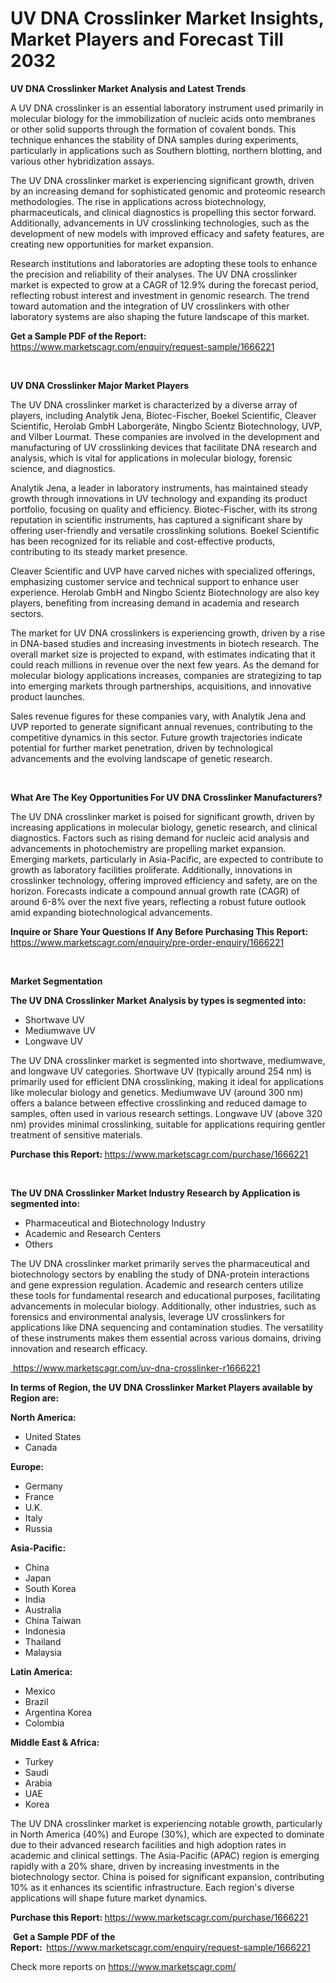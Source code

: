 <p><h1>UV DNA Crosslinker Market Insights, Market Players and Forecast Till 2032</h1></p><p><strong>UV DNA Crosslinker Market Analysis and Latest Trends</strong></p>
<p><p>A UV DNA crosslinker is an essential laboratory instrument used primarily in molecular biology for the immobilization of nucleic acids onto membranes or other solid supports through the formation of covalent bonds. This technique enhances the stability of DNA samples during experiments, particularly in applications such as Southern blotting, northern blotting, and various other hybridization assays.</p><p>The UV DNA crosslinker market is experiencing significant growth, driven by an increasing demand for sophisticated genomic and proteomic research methodologies. The rise in applications across biotechnology, pharmaceuticals, and clinical diagnostics is propelling this sector forward. Additionally, advancements in UV crosslinking technologies, such as the development of new models with improved efficacy and safety features, are creating new opportunities for market expansion.</p><p>Research institutions and laboratories are adopting these tools to enhance the precision and reliability of their analyses. The UV DNA crosslinker market is expected to grow at a CAGR of 12.9% during the forecast period, reflecting robust interest and investment in genomic research. The trend toward automation and the integration of UV crosslinkers with other laboratory systems are also shaping the future landscape of this market.</p></p>
<p><strong>Get a Sample PDF of the Report:&nbsp;</strong> <a href="https://www.marketscagr.com/enquiry/request-sample/1666221?utm_campaign=2753&utm_medium=2&utm_source=Github&utm_content=ia&utm_term=27022025&utm_id=uv-dna-crosslinker">https://www.marketscagr.com/enquiry/request-sample/1666221</a></p>
<p>&nbsp;</p>
<p><strong>UV DNA Crosslinker Major Market Players</strong></p>
<p><p>The UV DNA crosslinker market is characterized by a diverse array of players, including Analytik Jena, Biotec-Fischer, Boekel Scientific, Cleaver Scientific, Herolab GmbH Laborgeräte, Ningbo Scientz Biotechnology, UVP, and Vilber Lourmat. These companies are involved in the development and manufacturing of UV crosslinking devices that facilitate DNA research and analysis, which is vital for applications in molecular biology, forensic science, and diagnostics.</p><p>Analytik Jena, a leader in laboratory instruments, has maintained steady growth through innovations in UV technology and expanding its product portfolio, focusing on quality and efficiency. Biotec-Fischer, with its strong reputation in scientific instruments, has captured a significant share by offering user-friendly and versatile crosslinking solutions. Boekel Scientific has been recognized for its reliable and cost-effective products, contributing to its steady market presence.</p><p>Cleaver Scientific and UVP have carved niches with specialized offerings, emphasizing customer service and technical support to enhance user experience. Herolab GmbH and Ningbo Scientz Biotechnology are also key players, benefiting from increasing demand in academia and research sectors.</p><p>The market for UV DNA crosslinkers is experiencing growth, driven by a rise in DNA-based studies and increasing investments in biotech research. The overall market size is projected to expand, with estimates indicating that it could reach millions in revenue over the next few years. As the demand for molecular biology applications increases, companies are strategizing to tap into emerging markets through partnerships, acquisitions, and innovative product launches.</p><p>Sales revenue figures for these companies vary, with Analytik Jena and UVP reported to generate significant annual revenues, contributing to the competitive dynamics in this sector. Future growth trajectories indicate potential for further market penetration, driven by technological advancements and the evolving landscape of genetic research.</p></p>
<p>&nbsp;</p>
<p><strong>What Are The Key Opportunities For UV DNA Crosslinker Manufacturers?</strong></p>
<p><p>The UV DNA crosslinker market is poised for significant growth, driven by increasing applications in molecular biology, genetic research, and clinical diagnostics. Factors such as rising demand for nucleic acid analysis and advancements in photochemistry are propelling market expansion. Emerging markets, particularly in Asia-Pacific, are expected to contribute to growth as laboratory facilities proliferate. Additionally, innovations in crosslinker technology, offering improved efficiency and safety, are on the horizon. Forecasts indicate a compound annual growth rate (CAGR) of around 6-8% over the next five years, reflecting a robust future outlook amid expanding biotechnological advancements.</p></p>
<p><strong>Inquire or Share Your Questions If Any Before Purchasing This Report:</strong> <a href="https://www.marketscagr.com/enquiry/pre-order-enquiry/1666221?utm_campaign=2753&utm_medium=2&utm_source=Github&utm_content=ia&utm_term=27022025&utm_id=uv-dna-crosslinker">https://www.marketscagr.com/enquiry/pre-order-enquiry/1666221</a></p>
<p>&nbsp;</p>
<p><strong>Market Segmentation</strong></p>
<p><strong>The UV DNA Crosslinker Market Analysis by types is segmented into:</strong></p>
<p><ul><li>Shortwave UV</li><li>Mediumwave UV</li><li>Longwave UV</li></ul></p>
<p><p>The UV DNA crosslinker market is segmented into shortwave, mediumwave, and longwave UV categories. Shortwave UV (typically around 254 nm) is primarily used for efficient DNA crosslinking, making it ideal for applications like molecular biology and genetics. Mediumwave UV (around 300 nm) offers a balance between effective crosslinking and reduced damage to samples, often used in various research settings. Longwave UV (above 320 nm) provides minimal crosslinking, suitable for applications requiring gentler treatment of sensitive materials.</p></p>
<p><strong>Purchase this Report:&nbsp;</strong><a href="https://www.marketscagr.com/purchase/1666221?utm_campaign=2753&utm_medium=2&utm_source=Github&utm_content=ia&utm_term=27022025&utm_id=uv-dna-crosslinker">https://www.marketscagr.com/purchase/1666221</a></p>
<p>&nbsp;</p>
<p><strong>The UV DNA Crosslinker Market Industry Research by Application is segmented into:</strong></p>
<p><ul><li>Pharmaceutical and Biotechnology Industry</li><li>Academic and Research Centers</li><li>Others</li></ul></p>
<p><p>The UV DNA crosslinker market primarily serves the pharmaceutical and biotechnology sectors by enabling the study of DNA-protein interactions and gene expression regulation. Academic and research centers utilize these tools for fundamental research and educational purposes, facilitating advancements in molecular biology. Additionally, other industries, such as forensics and environmental analysis, leverage UV crosslinkers for applications like DNA sequencing and contamination studies. The versatility of these instruments makes them essential across various domains, driving innovation and research efficacy.</p></p>
<p><a href="https://www.marketscagr.com/uv-dna-crosslinker-r1666221?utm_campaign=2753&utm_medium=2&utm_source=Github&utm_content=ia&utm_term=27022025&utm_id=uv-dna-crosslinker">&nbsp;https://www.marketscagr.com/uv-dna-crosslinker-r1666221</a></p>
<p><strong>In terms of Region, the UV DNA Crosslinker Market Players available by Region are:</strong></p>
<p>
    <p> <strong> North America: </strong>
        <ul>
            <li>United States</li>
            <li>Canada</li>
        </ul>
        </p> 
    <p> <strong> Europe: </strong>
        <ul>
            <li>Germany</li>
            <li>France</li>
            <li>U.K.</li>
            <li>Italy</li>
            <li>Russia</li>
        </ul>
        </p> 
    <p> <strong> Asia-Pacific: </strong>
        <ul>
            <li>China</li>
            <li>Japan</li>
            <li>South Korea</li>
            <li>India</li>
            <li>Australia</li>
            <li>China Taiwan</li>
            <li>Indonesia</li>
            <li>Thailand</li>
            <li>Malaysia</li>
        </ul>
        </p> 
    <p> <strong> Latin America: </strong>
        <ul>
            <li>Mexico</li>
            <li>Brazil</li>
            <li>Argentina Korea</li>
            <li>Colombia</li>
        </ul>
        </p> 
    <p> <strong> Middle East & Africa: </strong>
        <ul>
            <li>Turkey</li>
            <li>Saudi</li>
            <li>Arabia</li>
            <li>UAE</li>
            <li>Korea</li>
        </ul>
    </p>
    </p>
<p><p>The UV DNA crosslinker market is experiencing notable growth, particularly in North America (40%) and Europe (30%), which are expected to dominate due to their advanced research facilities and high adoption rates in academic and clinical settings. The Asia-Pacific (APAC) region is emerging rapidly with a 20% share, driven by increasing investments in the biotechnology sector. China is poised for significant expansion, contributing 10% as it enhances its scientific infrastructure. Each region's diverse applications will shape future market dynamics.</p></p>
<p><strong>Purchase this Report: </strong><a href="https://www.marketscagr.com/purchase/1666221?utm_campaign=2753&utm_medium=2&utm_source=Github&utm_content=ia&utm_term=27022025&utm_id=uv-dna-crosslinker">https://www.marketscagr.com/purchase/1666221</a></p>
<p>&nbsp;<strong>Get a Sample PDF of the Report:&nbsp;&nbsp;</strong><a href="https://www.marketscagr.com/enquiry/request-sample/1666221?utm_campaign=2753&utm_medium=2&utm_source=Github&utm_content=ia&utm_term=27022025&utm_id=uv-dna-crosslinker">https://www.marketscagr.com/enquiry/request-sample/1666221</a></p>
<p><strong></strong></p>
<p>Check more reports on <a href="https://www.marketscagr.com/?utm_campaign=2753&utm_medium=2&utm_source=Github&utm_content=ia&utm_term=27022025&utm_id=uv-dna-crosslinker">https://www.marketscagr.com/</a></p>